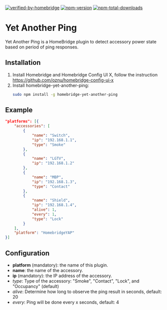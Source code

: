 [![verified-by-homebridge](https://badgen.net/badge/homebridge/verified/purple)](https://github.com/homebridge/homebridge/wiki/Verified-Plugins)
[![npm-version](https://badgen.net/npm/v/homebridge-yet-another-ping)](https://www.npmjs.com/package/homebridge-yet-another-ping)
[![npm-total-downloads](https://badgen.net/npm/dt/homebridge-yet-another-ping)](https://www.npmjs.com/package/homebridge-yet-another-ping)

# Yet Another Ping
Yet Another Ping is a HomeBridge plugin to detect accessory power state based on period of ping responses.


## Installation

1. Install Homebridge and Homebridge Config UI X, follow the instruction https://github.com/oznu/homebridge-config-ui-x
2. Install homebridge-yet-another-ping:
    ```sh
    sudo npm install -g homebridge-yet-another-ping
    ```

## Example

```json
"platforms": [{
    "accessories": [
        {
            "name": "Switch",
            "ip": "192.168.1.1",
            "type": "Smoke"
        },
        {
            "name": "LGTV",
            "ip": "192.168.1.2"
        },
        {
            "name": "MBP",
            "ip": "192.168.1.3",
            "type": "Contact"
        },
        {
            "name": "Shield",
            "ip": "192.168.1.4",
            "alive": 1,
            "every": 1,
            "type": "Lock"
        }
    ],
    "platform": "HomebridgeYAP"
}]
```

## Configuration

* **platform** (mandatory): the name of this plugin.
* **name**: the name of the accessory.
* **ip** (mandatory): the IP address of the accessory.
* *type*: Type of the accessory: "Smoke", "Contact", "Lock", and "Occupancy" (default)
* *alive*: Determine how long to observe the ping result in seconds, default: 20
* *every*: Ping will be done every x seconds, default: 4
